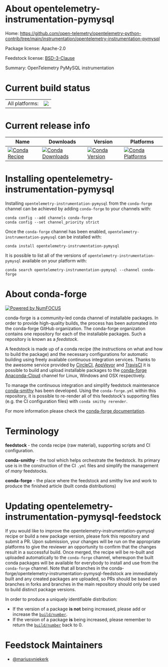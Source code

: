 About opentelemetry-instrumentation-pymysql
===========================================

Home: https://github.com/open-telemetry/opentelemetry-python-contrib/tree/main/instrumentation/opentelemetry-instrumentation-pymysql

Package license: Apache-2.0

Feedstock license: [BSD-3-Clause](https://github.com/conda-forge/opentelemetry-instrumentation-pymysql-feedstock/blob/master/LICENSE.txt)

Summary: OpenTelemetry PyMySQL instrumentation

Current build status
====================


<table><tr><td>All platforms:</td>
    <td>
      <a href="https://dev.azure.com/conda-forge/feedstock-builds/_build/latest?definitionId=13861&branchName=master">
        <img src="https://dev.azure.com/conda-forge/feedstock-builds/_apis/build/status/opentelemetry-instrumentation-pymysql-feedstock?branchName=master">
      </a>
    </td>
  </tr>
</table>

Current release info
====================

| Name | Downloads | Version | Platforms |
| --- | --- | --- | --- |
| [![Conda Recipe](https://img.shields.io/badge/recipe-opentelemetry--instrumentation--pymysql-green.svg)](https://anaconda.org/conda-forge/opentelemetry-instrumentation-pymysql) | [![Conda Downloads](https://img.shields.io/conda/dn/conda-forge/opentelemetry-instrumentation-pymysql.svg)](https://anaconda.org/conda-forge/opentelemetry-instrumentation-pymysql) | [![Conda Version](https://img.shields.io/conda/vn/conda-forge/opentelemetry-instrumentation-pymysql.svg)](https://anaconda.org/conda-forge/opentelemetry-instrumentation-pymysql) | [![Conda Platforms](https://img.shields.io/conda/pn/conda-forge/opentelemetry-instrumentation-pymysql.svg)](https://anaconda.org/conda-forge/opentelemetry-instrumentation-pymysql) |

Installing opentelemetry-instrumentation-pymysql
================================================

Installing `opentelemetry-instrumentation-pymysql` from the `conda-forge` channel can be achieved by adding `conda-forge` to your channels with:

```
conda config --add channels conda-forge
conda config --set channel_priority strict
```

Once the `conda-forge` channel has been enabled, `opentelemetry-instrumentation-pymysql` can be installed with:

```
conda install opentelemetry-instrumentation-pymysql
```

It is possible to list all of the versions of `opentelemetry-instrumentation-pymysql` available on your platform with:

```
conda search opentelemetry-instrumentation-pymysql --channel conda-forge
```


About conda-forge
=================

[![Powered by
NumFOCUS](https://img.shields.io/badge/powered%20by-NumFOCUS-orange.svg?style=flat&colorA=E1523D&colorB=007D8A)](https://numfocus.org)

conda-forge is a community-led conda channel of installable packages.
In order to provide high-quality builds, the process has been automated into the
conda-forge GitHub organization. The conda-forge organization contains one repository
for each of the installable packages. Such a repository is known as a *feedstock*.

A feedstock is made up of a conda recipe (the instructions on what and how to build
the package) and the necessary configurations for automatic building using freely
available continuous integration services. Thanks to the awesome service provided by
[CircleCI](https://circleci.com/), [AppVeyor](https://www.appveyor.com/)
and [TravisCI](https://travis-ci.com/) it is possible to build and upload installable
packages to the [conda-forge](https://anaconda.org/conda-forge)
[Anaconda-Cloud](https://anaconda.org/) channel for Linux, Windows and OSX respectively.

To manage the continuous integration and simplify feedstock maintenance
[conda-smithy](https://github.com/conda-forge/conda-smithy) has been developed.
Using the ``conda-forge.yml`` within this repository, it is possible to re-render all of
this feedstock's supporting files (e.g. the CI configuration files) with ``conda smithy rerender``.

For more information please check the [conda-forge documentation](https://conda-forge.org/docs/).

Terminology
===========

**feedstock** - the conda recipe (raw material), supporting scripts and CI configuration.

**conda-smithy** - the tool which helps orchestrate the feedstock.
                   Its primary use is in the construction of the CI ``.yml`` files
                   and simplify the management of *many* feedstocks.

**conda-forge** - the place where the feedstock and smithy live and work to
                  produce the finished article (built conda distributions)


Updating opentelemetry-instrumentation-pymysql-feedstock
========================================================

If you would like to improve the opentelemetry-instrumentation-pymysql recipe or build a new
package version, please fork this repository and submit a PR. Upon submission,
your changes will be run on the appropriate platforms to give the reviewer an
opportunity to confirm that the changes result in a successful build. Once
merged, the recipe will be re-built and uploaded automatically to the
`conda-forge` channel, whereupon the built conda packages will be available for
everybody to install and use from the `conda-forge` channel.
Note that all branches in the conda-forge/opentelemetry-instrumentation-pymysql-feedstock are
immediately built and any created packages are uploaded, so PRs should be based
on branches in forks and branches in the main repository should only be used to
build distinct package versions.

In order to produce a uniquely identifiable distribution:
 * If the version of a package **is not** being increased, please add or increase
   the [``build/number``](https://docs.conda.io/projects/conda-build/en/latest/resources/define-metadata.html#build-number-and-string).
 * If the version of a package **is** being increased, please remember to return
   the [``build/number``](https://docs.conda.io/projects/conda-build/en/latest/resources/define-metadata.html#build-number-and-string)
   back to 0.

Feedstock Maintainers
=====================

* [@mariusvniekerk](https://github.com/mariusvniekerk/)

